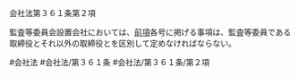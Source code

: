 会社法第３６１条第２項

監査等委員会設置会社においては、[前項](会社法＿＿＿＿第３６１条第１項)各号に掲げる事項は、監査等委員である取締役とそれ以外の取締役とを区別して定めなければならない。

#会社法
#会社法/第３６１条
#会社法/第３６１条/第２項
